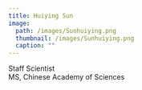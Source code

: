 ```yaml
---
title: Huiying Sun
image: 
  path: /images/Sunhuiying.png
  thumbnail: /images/Sunhuiying.png
  caption: ""
---
```

Staff Scientist  
MS, Chinese Academy of Sciences  
